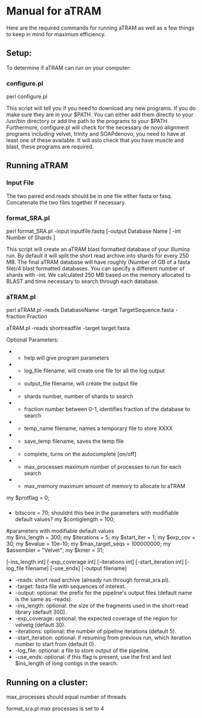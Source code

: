 #     Manual for aTRAM

Here are the required commands for running aTRAM as well as a few things to keep in mind for maximum efficiency.


## Setup:
To determine if aTRAM can run on your computer:

### configure.pl

perl configure.pl 
  
  This script will tell you if you need to download any new programs. If you do make sure they are in your $PATH. You can either add them directly to your /usr/bin directory or add the path to the programs to your $PATH. 
Furthermore, configure.pl will check for the necessary de novo alignment programs including velvet, trinity and SOAPdenovo, you need to have at least one of these available. It will aslo check that you have muscle and blast, these programs are required.

## Running aTRAM

### Input File
The two paired end reads should be in one file either fasta or fasq. Concatenate the two files together if necessary.

### format_SRA.pl

perl format_SRA.pl -input inputfile.fastq [-output Database Name | -int Number of Shards ]

  This script will create an aTRAM blast formatted database of your Illumina run. By default it will split the short read archive into shards for every 250 MB. The final aTRAM database will have roughly (Number of GB of a fasta file)/4 blast formatted databases. You can specify a different number of shards with -int.  We calculated 250 MB based on the memory allocated to BLAST and time necessary to search through each database. 

### aTRAM.pl

perl  aTRAM.pl -reads DatabaseName -target TargetSequence.fasta -fraction Fraction 


aTRAM.pl -reads shortreadfile -target target.fasta 

Optional Parameters:
  * - help will give program parameters
  * - log_file  filename,    will create one file for all the log output
  * - output_file filename,  will create the output file
  * - shards number,  number of shards to search
  * - fraction number between 0-1,   identifies fraction of the database to search
  * - temp_name filename, names a temporary file to store XXXX
  * - save_temp filename, saves the temp file
  * - complete,  turns on the autocomplete [on/off]
  * - max_processes  maximum  number of processes to run for each search
  * - max_memory maximum amount of memory to allocate to aTRAM



my $protflag = 0;


### 
 - bitscore = 70;  shouldnt this bee in the parameters with modifiable default values?
my $contiglength = 100;

#parameters with modifiable default values                                                                                                              
my $ins_length = 300;
my $iterations = 5;
my $start_iter = 1;
my $exp_cov = 30;
my $evalue = 10e-10;
my $max_target_seqs = 100000000;
my $assembler = "Velvet";
my $kmer = 31;



[-ins_length int] [-exp_coverage int] [-iterations int] [-start_iteration int] [-log_file filename] [-use_ends] [-output filename]

* -reads:           short read archive (already run through format_sra.pl).
* -target:          fasta file with sequences of interest.
* -output:          optional: the prefix for the pipeline's output files (default name is the same as -reads).
* -ins_length:      optional: the size of the fragments used in the short-read library (default 300).
* -exp_coverage:    optional: the expected coverage of the region for velvetg (default 30).
* -iterations:      optional: the number of pipeline iterations (default 5).
* -start_iteration: optional: if resuming from previous run, which iteration number to start from (default 0).
* -log_file:        optional: a file to store output of the pipeline.
* -use_ends:        optional: if this flag is present, use the first and last $ins_length of long contigs in the search.



## Running on a cluster:

max_processes should equal number of threads

format_sra.pl max processes is set to 4



